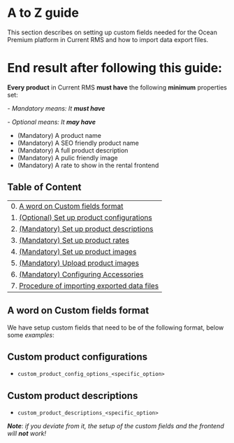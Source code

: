 # A to Z guide 

This section describes on setting up custom fields needed for the Ocean Premium platform in Current RMS
and how to import data export files.


# End result after following this guide:

**Every product**  in Current RMS **must have** the following **minimum** properties set:

_- Mandatory means: It **must have**_

_- Optional means: It **may have**_

- (Mandatory) A product name
- (Mandatory) A SEO friendly product name
- (Mandatory) A full product description
- (Mandatory) A pulic friendly image
- (Mandatory) A rate to show in the rental frontend


## Table of Content

|                                                                              |
|------------------------------------------------------------------------------|
| 0. [A word on Custom fields format](#markdown-header-a-word-on-custom-fields-format)|
| 1. [(Optional) Set up product configurations](Set%20up%20product%20configurations)|
| 2. [(Mandatory) Set up product descriptions](Product%20descriptions)|
| 3. [(Mandatory) Set up product rates](Product%20rates)|
| 4. [(Mandatory) Set up product images](Product%20images)|
| 5. [(Mandatory) Upload product images](Product%20images#markdown-header-upload-product-images)|
| 6. [(Mandatory) Configuring Accessories](Configuring%20accessories)|
| 7. [Procedure of importing exported data files](Data%20import%20in%20CurrentRMS) |

## A word on Custom fields format

We have setup custom fields that need to be of the following format, below some _examples_:

## Custom product configurations

- `custom_product_config_options_<specific_option>`

## Custom product descriptions

- `custom_product_descriptions_<specific_option>`

***Note***: _if you deviate from it, the setup of the custom fields and the frontend will ***not*** work!_